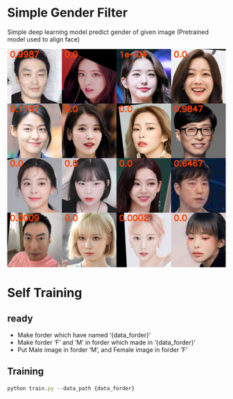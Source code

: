 # Simple Gender Filter

Simple deep learning model predict gender of given image
(Pretrained model used to align face)
               
![](./assets/grid.png)


# Self Training

## ready

- Make forder which have named ’{data_forder}’
- Make forder ‘F’ and ‘M’ in forder which made in ‘{data_forder}’
- Put Male image in forder ‘M’, and Female image in forder ’F’

## Training

```jsx
python train.py --data_path {data_forder}
```
